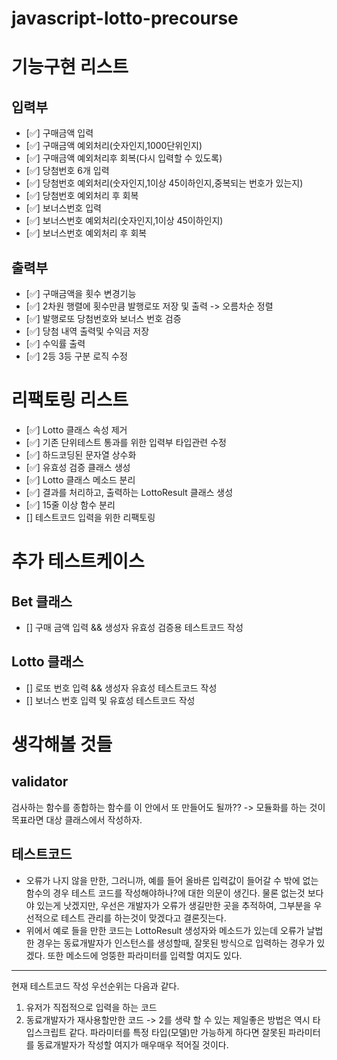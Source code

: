 # javascript-lotto-precourse

# 기능구현 리스트
## 입력부
- [✅] 구매금액 입력
- [✅] 구매금액 예외처리(숫자인지,1000단위인지)
- [✅] 구매금액 예외처리후 회복(다시 입력할 수 있도록)
- [✅] 당첨번호 6개 입력
- [✅] 당첨번호 예외처리(숫자인지,1이상 45이하인지,중복되는 번호가 있는지)
- [✅] 당첨번호 예외처리 후 회복
- [✅] 보너스번호 입력
- [✅] 보너스번호 예외처리(숫자인지,1이상 45이하인지)
- [✅] 보너스번호 예외처리 후 회복
## 출력부
- [✅] 구매금액을 횟수 변경기능
- [✅] 2차원 행렬에 횟수만큼 발행로또 저장 및 출력 -> 오름차순 정렬
- [✅] 발행로또 당첨번호와 보너스 번호 검증
- [✅] 당첨 내역 출력및 수익금 저장
- [✅] 수익률 출력
- [✅] 2등 3등 구분 로직 수정

# 리팩토링 리스트
- [✅] Lotto 클래스 속성 제거
- [✅] 기존 단위테스트 통과를 위한 입력부 타입관련 수정
- [✅] 하드코딩된 문자열 상수화
- [✅] 유효성 검증 클래스 생성
- [✅] Lotto 클래스 메소드 분리
- [✅] 결과를 처리하고, 출력하는 LottoResult 클래스 생성
- [✅] 15줄 이상 함수 분리
- [] 테스트코드 입력을 위한 리팩토링

# 추가 테스트케이스
## Bet 클래스
- [] 구매 금액 입력 && 생성자 유효성 검증용 테스트코드 작성
## Lotto 클래스
- [] 로또 번호 입력 && 생성자 유효성 테스트코드 작성
- [] 보너스 번호 입력 및 유효성 테스트코드 작성

# 생각해볼 것들
## validator
검사하는 함수를 종합하는 함수를
이 안에서 또 만들어도 될까??
-> 모듈화를 하는 것이 목표라면 대상 클래스에서 작성하자.
## 테스트코드
- 오류가 나지 않을 만한, 그러니까, 예를 들어 올바른 입력값이 들어갈 수 밖에 없는 함수의 경우 테스트 코드를 작성해야하나?에 대한 의문이 생긴다.
물론 없는것 보다야 있는게 낫겠지만, 우선은 개발자가 오류가 생길만한 곳을 추적하여, 그부분을 우선적으로 테스트 관리를 하는것이 맞겠다고 결론짓는다.
- 위에서 예로 들을 만한 코드는 LottoResult 생성자와 메소드가 있는데 오류가 날법한 경우는 동료개발자가 인스턴스를 생성할때, 잘못된 방식으로 입력하는 경우가 있겠다. 또한 메소드에 엉뚱한 파라미터를 입력할 여지도 있다. 
---
현재 테스트코드 작성 우선순위는 다음과 같다.
1. 유저가 직접적으로 입력을 하는 코드
2. 동료개발자가 재사용할만한 코드
-> 2를 생략 할 수 있는 제일좋은 방법은 역시 타입스크립트 같다. 파라미터를 특정 타입(모델)만 가능하게 하다면 잘못된 파라미터를 동료개발자가 작성할 여지가 매우매우 적어질 것이다.

